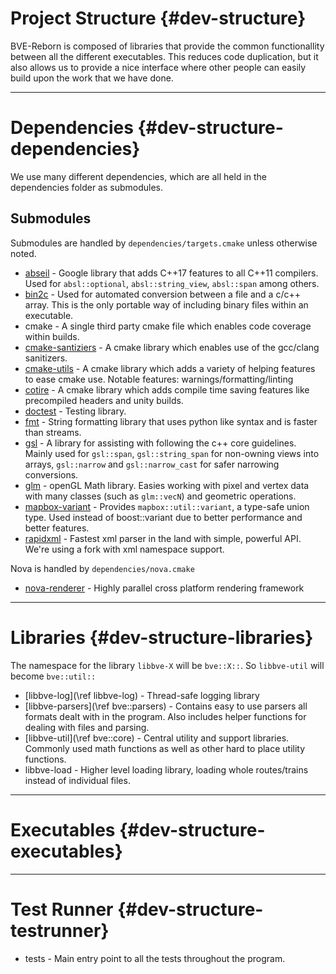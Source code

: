 # Project Structure {#dev-structure}

BVE-Reborn is composed of libraries that provide the common functionallity between all the different executables. This reduces code duplication, but it also allows us to provide a nice interface where other people can easily build upon the work that we have done. 

---

# Dependencies {#dev-structure-dependencies}

We use many different dependencies, which are all held in the dependencies folder as submodules.

## Submodules

Submodules are handled by `dependencies/targets.cmake` unless otherwise noted.

- [abseil](https://github.com/BVE-Reborn/abseil-cpp/tree/bve-tracking-branch) - Google library that adds C++17 features to all C++11 compilers. Used for `absl::optional`, `absl::string_view`, `absl::span` among others.
- [bin2c](https://github.com/cwfitzgerald/bin2c) - Used for automated conversion between a file and a c/c++ array. This is the only portable way of including binary files within an executable.
- cmake - A single third party cmake file which enables code coverage within builds.
- [cmake-santiziers](https://github.com/arsenm/sanitizers-cmake/tree/6947cff3a9c9305eb9c16135dd81da3feb4bf87f) - A cmake library which enables use of the gcc/clang sanitizers.
- [cmake-utils](https://github.com/cwfitzgerald/cmake-utils/tree/002fbf11a9448bf4c297ac34dd31e277b9f30c1f) - A cmake library which adds a variety of helping features to ease cmake use. Notable features: warnings/formatting/linting
- [cotire](https://github.com/sakra/cotire/tree/cotire-1.8.0) - A cmake library which adds compile time saving features like precompiled headers and unity builds.
- [doctest](https://github.com/onqtam/doctest/tree/1.2.9) - Testing library.
- [fmt](https://github.com/fmtlib/fmt/tree/6ebc1a967d9a54f8209b3c415039aff3979dd762) - String formatting library that uses python like syntax and is faster than streams.
- [gsl](https://github.com/Microsoft/GSL/tree/v1.0.0) - A library for assisting with following the c++ core guidelines. Mainly used for `gsl::span`, `gsl::string_span` for non-owning views into arrays, `gsl::narrow` and `gsl::narrow_cast` for safer narrowing conversions.
- [glm](https://github.com/g-truc/glm/tree/0.9.9-a2) - openGL Math library. Easies working with pixel and vertex data with many classes (such as `glm::vecN`) and geometric operations.
- [mapbox-variant](https://github.com/mapbox/variant/tree/v1.1.5) - Provides `mapbox::util::variant`, a type-safe union type. Used instead of boost::variant due to better performance and better features.
- [rapidxml](http://rapidxml.sourceforge.net/) - Fastest xml parser in the land with simple, powerful API. We're using a fork with xml namespace support.

Nova is handled by `dependencies/nova.cmake`

- [nova-renderer](https://github.com/NovaMods/nova-renderer) - Highly parallel cross platform rendering framework


---

# Libraries {#dev-structure-libraries}

The namespace for the library `libbve-X` will be `bve::X::`. So `libbve-util` will become `bve::util::`

- [libbve-log](\ref libbve-log) - Thread-safe logging library
- [libbve-parsers](\ref bve::parsers) - Contains easy to use parsers all formats dealt with in the program. Also includes helper functions for dealing with files and parsing.
- [libbve-util](\ref bve::core) - Central utility and support libraries. Commonly used math functions as well as other hard to place utility functions.
- libbve-load - Higher level loading library, loading whole routes/trains instead of individual files.


---

# Executables {#dev-structure-executables}

---

# Test Runner {#dev-structure-testrunner}

- tests - Main entry point to all the tests throughout the program.

